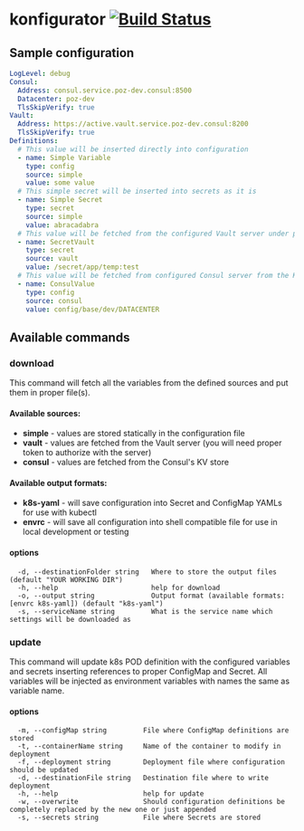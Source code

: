 # konfigurator [![Build Status](https://travis-ci.com/Wikia/konfigurator.svg?token=8Hc4nTuxXPoC7GveyjkW&branch=master)](https://travis-ci.com/Wikia/konfigurator)

## Sample configuration

```yaml
LogLevel: debug
Consul:
  Address: consul.service.poz-dev.consul:8500
  Datacenter: poz-dev
  TlsSkipVerify: true
Vault:
  Address: https://active.vault.service.poz-dev.consul:8200
  TlsSkipVerify: true
Definitions:
  # This value will be inserted directly into configuration
  - name: Simple Variable
    type: config
    source: simple
    value: some value
  # This simple secret will be inserted into secrets as it is
  - name: Simple Secret
    type: secret
    source: simple
    value: abracadabra
  # This value will be fetched from the configured Vault server under path "/sercret/app/temp" under key "test"
  - name: SecretVault
    type: secret
    source: vault
    value: /secret/app/temp:test
  # This value will be fetched from configured Consul server from the KV path "config/base/dev/DATACENTER"
  - name: ConsulValue
    type: config
    source: consul
    value: config/base/dev/DATACENTER
```

## Available commands

### download
This command will fetch all the variables from the defined sources and put them in proper file(s).
 
#### Available sources:
* **simple** - values are stored statically in the configuration file
* **vault** - values are fetched from the Vault server (you will need proper token to authorize with the server)
* **consul** - values are fetched from the Consul's KV store

#### Available output formats:
* **k8s-yaml** - will save configuration into Secret and ConfigMap YAMLs for use with kubectl
* **envrc** - will save all configuration into shell compatible file for use in local development or testing

#### options
```
  -d, --destinationFolder string   Where to store the output files (default "YOUR WORKING DIR")
  -h, --help                       help for download
  -o, --output string              Output format (available formats: [envrc k8s-yaml]) (default "k8s-yaml")
  -s, --serviceName string         What is the service name which settings will be downloaded as
```
### update
This command will update k8s POD definition with the configured variables and secrets inserting references to proper ConfigMap and Secret.
All variables will be injected as environment variables with names the same as variable name.

#### options

```
  -m, --configMap string         File where ConfigMap definitions are stored
  -t, --containerName string     Name of the container to modify in deployment
  -f, --deployment string        Deployment file where configuration should be updated
  -d, --destinationFile string   Destination file where to write deployment
  -h, --help                     help for update
  -w, --overwrite                Should configuration definitions be completely replaced by the new one or just appended
  -s, --secrets string           File where Secrets are stored
```
